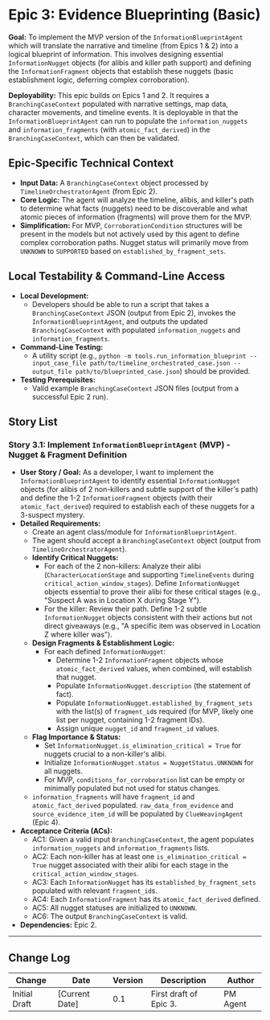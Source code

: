 # Epic 3: Evidence Blueprinting (Basic)

**Goal:** To implement the MVP version of the `InformationBlueprintAgent` which will translate the narrative and timeline (from Epics 1 & 2) into a logical blueprint of information. This involves designing essential `InformationNugget` objects (for alibis and killer path support) and defining the `InformationFragment` objects that establish these nuggets (basic establishment logic, deferring complex corroboration).

**Deployability:** This epic builds on Epics 1 and 2. It requires a `BranchingCaseContext` populated with narrative settings, map data, character movements, and timeline events. It is deployable in that the `InformationBlueprintAgent` can run to populate the `information_nuggets` and `information_fragments` (with `atomic_fact_derived`) in the `BranchingCaseContext`, which can then be validated.

## Epic-Specific Technical Context

- **Input Data:** A `BranchingCaseContext` object processed by `TimelineOrchestratorAgent` (from Epic 2).
- **Core Logic:** The agent will analyze the timeline, alibis, and killer's path to determine what facts (nuggets) need to be discoverable and what atomic pieces of information (fragments) will prove them for the MVP.
- **Simplification:** For MVP, `CorroborationCondition` structures will be present in the models but not actively used by this agent to define complex corroboration paths. Nugget status will primarily move from `UNKNOWN` to `SUPPORTED` based on `established_by_fragment_sets`.

## Local Testability & Command-Line Access

- **Local Development:**
    - Developers should be able to run a script that takes a `BranchingCaseContext` JSON (output from Epic 2), invokes the `InformationBlueprintAgent`, and outputs the updated `BranchingCaseContext` with populated `information_nuggets` and `information_fragments`.
- **Command-Line Testing:**
    - A utility script (e.g., `python -m tools.run_information_blueprint --input_case_file path/to/timeline_orchestrated_case.json --output_file path/to/blueprinted_case.json`) should be provided.
- **Testing Prerequisites:**
    - Valid example `BranchingCaseContext` JSON files (output from a successful Epic 2 run).

## Story List

### Story 3.1: Implement `InformationBlueprintAgent` (MVP) - Nugget & Fragment Definition

- **User Story / Goal:** As a developer, I want to implement the `InformationBlueprintAgent` to identify essential `InformationNugget` objects (for alibis of 2 non-killers and subtle support of the killer's path) and define the 1-2 `InformationFragment` objects (with their `atomic_fact_derived`) required to establish each of these nuggets for a 3-suspect mystery.
- **Detailed Requirements:**
    - Create an agent class/module for `InformationBlueprintAgent`.
    - The agent should accept a `BranchingCaseContext` object (output from `TimelineOrchestratorAgent`).
    - **Identify Critical Nuggets:**
        - For each of the 2 non-killers: Analyze their alibi (`CharacterLocationStage` and supporting `TimelineEvents` during `critical_action_window_stages`). Define `InformationNugget` objects essential to prove their alibi for these critical stages (e.g., "Suspect A was in Location X during Stage Y").
        - For the killer: Review their path. Define 1-2 subtle `InformationNugget` objects consistent with their actions but not direct giveaways (e.g., "A specific item was observed in Location Z where killer was").
    - **Design Fragments & Establishment Logic:**
        - For each defined `InformationNugget`:
            - Determine 1-2 `InformationFragment` objects whose `atomic_fact_derived` values, when combined, will establish that nugget.
            - Populate `InformationNugget.description` (the statement of fact).
            - Populate `InformationNugget.established_by_fragment_sets` with the list(s) of `fragment_id`s required (for MVP, likely one list per nugget, containing 1-2 fragment IDs).
            - Assign unique `nugget_id` and `fragment_id` values.
    - **Flag Importance & Status:**
        - Set `InformationNugget.is_elimination_critical = True` for nuggets crucial to a non-killer's alibi.
        - Initialize `InformationNugget.status = NuggetStatus.UNKNOWN` for all nuggets.
        - For MVP, `conditions_for_corroboration` list can be empty or minimally populated but not used for status changes.
    - `information_fragments` will have `fragment_id` and `atomic_fact_derived` populated. `raw_data_from_evidence` and `source_evidence_item_id` will be populated by `ClueWeavingAgent` (Epic 4).
- **Acceptance Criteria (ACs):**
    - AC1: Given a valid input `BranchingCaseContext`, the agent populates `information_nuggets` and `information_fragments` lists.
    - AC2: Each non-killer has at least one `is_elimination_critical = True` nugget associated with their alibi for each stage in the `critical_action_window_stages`.
    - AC3: Each `InformationNugget` has its `established_by_fragment_sets` populated with relevant `fragment_id`s.
    - AC4: Each `InformationFragment` has its `atomic_fact_derived` defined.
    - AC5: All nugget statuses are initialized to `UNKNOWN`.
    - AC6: The output `BranchingCaseContext` is valid.
- **Dependencies:** Epic 2.

---

## Change Log

| Change | Date | Version | Description | Author |
| ------ | ---- | ------- | ----------- | ------ |
| Initial Draft | [Current Date] | 0.1 | First draft of Epic 3. | PM Agent | 